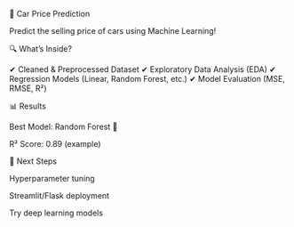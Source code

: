 🚗 Car Price Prediction

Predict the selling price of cars using Machine Learning!

🔍 What’s Inside?

✔ Cleaned & Preprocessed Dataset
✔ Exploratory Data Analysis (EDA)
✔ Regression Models (Linear, Random Forest, etc.)
✔ Model Evaluation (MSE, RMSE, R²)


📊 Results

Best Model: Random Forest 🌲

R² Score: 0.89 (example)

🚀 Next Steps

 Hyperparameter tuning

 Streamlit/Flask deployment

 Try deep learning models

